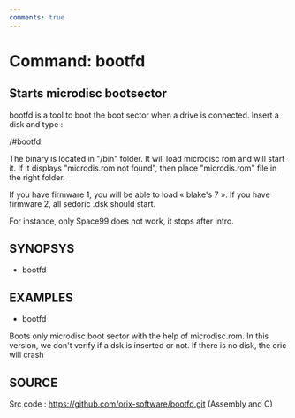 ```yaml
---
comments: true
---
```

# Command: bootfd

## Starts microdisc bootsector

bootfd is a tool to boot the boot sector when a drive is connected.
Insert a disk and type :

/#bootfd

The binary is located in "/bin" folder. It will load microdisc rom and
will start it. If it displays "microdis.rom not found",
then place "microdis.rom" file in the right folder.

If you have firmware 1, you will be able to load « blake's 7 ». If you
have firmware 2, all sedoric .dsk should start.

For instance, only Space99 does not work, it stops after intro.

## SYNOPSYS
+ bootfd

## EXAMPLES
+ bootfd

Boots only microdisc boot sector with the help of microdisc.rom. In this version, we don't verify if a dsk is inserted or not. If there is no disk, the oric will crash

## SOURCE
Src code : https://github.com/orix-software/bootfd.git (Assembly and C)
